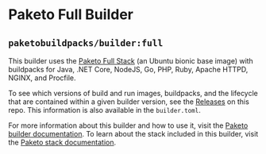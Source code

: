 # Paketo Full Builder

## `paketobuildpacks/builder:full`

This builder uses the [Paketo Full Stack](https://github.com/paketo-buildpacks/full-stack-release) (an Ubuntu bionic base image) with buildpacks for Java, .NET
Core, NodeJS, Go, PHP, Ruby, Apache HTTPD, NGINX, and Procfile.

To see which versions of build and run images, buildpacks, and the lifecycle
that are contained within a given builder version, see the
[Releases](https://github.com/paketo-buildpacks/full-builder/releases) on this
repo. This information is also available in the `builder.toml`.

For more information about this builder and how to use it, visit the [Paketo
builder documentation](https://paketo.io/docs/builders/).  To learn about the
stack included in this builder, visit the [Paketo stack
documentation](https://paketo.io/docs/stacks/).
